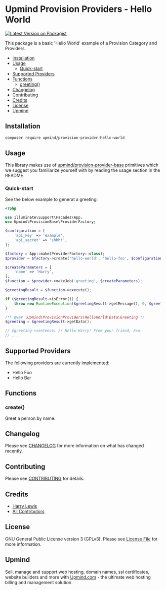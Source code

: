 # Upmind Provision Providers - Hello World

[![Latest Version on Packagist](https://img.shields.io/packagist/v/upmind/provision-provider-hello-world.svg?style=flat-square)](https://packagist.org/packages/upmind/provision-provider-hello-world)

This package is a basic 'Hello World' example of a Provision Category and Providers.

- [Installation](#installation)
- [Usage](#usage)
  - [Quick-start](#quick-start)
- [Supported Providers](#supported-providers)
- [Functions](#functions)
  - [greeting()](#greeting)
- [Changelog](#changelog)
- [Contributing](#contributing)
- [Credits](#credits)
- [License](#license)
- [Upmind](#upmind)

## Installation

```bash
composer require upmind/provision-provider-hello-world
```

## Usage

This library makes use of [upmind/provision-provider-base](https://packagist.org/packages/upmind/provision-provider-base) primitives which we suggest you familiarize yourself with by reading the usage section in the README.

### Quick-start

See the below example to generat a greeting:

```php
<?php

use Illuminate\Support\Facades\App;
use Upmind\ProvisionBase\ProviderFactory;

$configuration = [
    'api_key' => 'example',
    'api_secret' => 'shhh!',
];

$factory = App::make(ProviderFactory::class);
$provider = $factory->create('hello-world', 'hello-foo', $configuration);

$createParameters = [
    'name' => 'Harry',
];
$function = $provider->makeJob('greeting', $createParameters);

$greetingResult = $function->execute();

if ($greetingResult->isError()) {
    throw new RuntimeException($greetingResult->getMessage(), 0, $greetingResult->getException());
}

/** @var \Upmind\ProvisionProviders\HelloWorld\Data\Greeting */
$greeting = $greetingResult->getData();

// $greeting->sentence; // Hello Harry! From your friend, Foo.
// ...
```

## Supported Providers

The following providers are currently implemented:
  - Hello Foo
  - Hello Bar

## Functions

### create()

Greet a person by name.

## Changelog

Please see [CHANGELOG](CHANGELOG.md) for more information on what has changed recently.

## Contributing

Please see [CONTRIBUTING](CONTRIBUTING.md) for details.

## Credits

 - [Harry Lewis](https://github.com/uphlewis)
 - [All Contributors](../../contributors)

## License

GNU General Public License version 3 (GPLv3). Please see [License File](LICENSE.md) for more information.

## Upmind

Sell, manage and support web hosting, domain names, ssl certificates, website builders and more with [Upmind.com](https://upmind.com/start) - the ultimate web hosting billing and management solution.